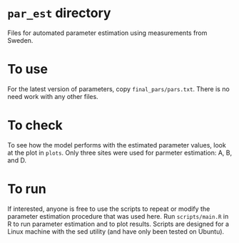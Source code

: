 # `par_est` directory
Files for automated parameter estimation using measurements from Sweden.

# To use
For the latest version of parameters, copy `final_pars/pars.txt`.
There is no need work with any other files.

# To check
To see how the model performs with the estimated parameter values, look at the plot in `plots`.
Only three sites were used for parmeter estimation: A, B, and D.

# To run
If interested, anyone is free to use the scripts to repeat or modify the parameter estimation procedure that was used here.
Run `scripts/main.R` in R to run parameter estimation and to plot results.
Scripts are designed for a Linux machine with the sed utility (and have only been tested on Ubuntu).
